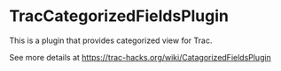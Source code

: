 # TracCategorizedFieldsPlugin

This is a plugin that provides categorized view for Trac.

See more details at https://trac-hacks.org/wiki/CatagorizedFieldsPlugin
